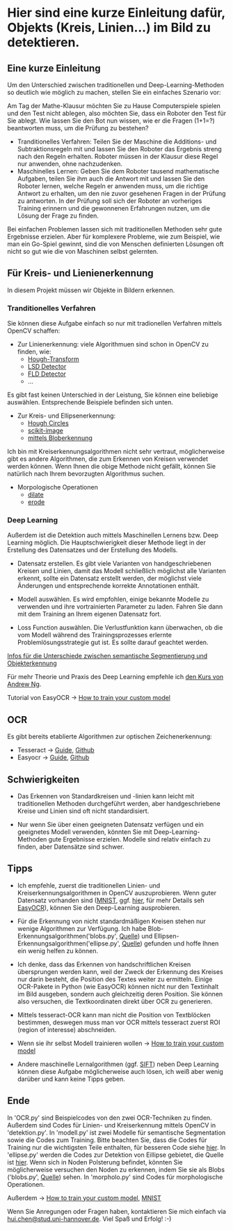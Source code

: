 # Hier sind eine kurze Einleitung dafür, Objekts (Kreis, Linien...) im Bild zu detektieren. 

## Eine kurze Einleitung

Um den Unterschied zwischen traditionellen und Deep-Learning-Methoden so deutlich wie möglich zu machen, stellen Sie ein einfaches Szenario vor:

Am Tag der Mathe-Klausur möchten Sie zu Hause Computerspiele spielen und den Test nicht ablegen, also möchten Sie, dass ein Roboter den Test für Sie ablegt. Wie lassen Sie den Bot nun wissen, wie er die Fragen (1+1=?) beantworten muss, um die Prüfung zu bestehen? 
- Tranditionelles Verfahren: Teilen Sie der Maschine die Additions- und Subtraktionsregeln mit und lassen Sie den Roboter das Ergebnis streng nach den Regeln erhalten. Roboter müssen in der Klausur diese Regel nur anwenden, ohne nachzudenken.
- Maschinelles Lernen: Geben Sie dem Roboter tausend mathematische Aufgaben, teilen Sie ihm auch die Antwort mit und lassen Sie den Roboter lernen, welche Regeln er anwenden muss, um die richtige Antwort zu erhalten, um den nie zuvor gesehenen Fragen in der Prüfung zu antworten. In der Prüfung soll sich der Roboter an vorheriges Training erinnern und die gewonnenen Erfahrungen nutzen, um die Lösung der Frage zu finden.

Bei einfachen Problemen lassen sich mit traditionellen Methoden sehr gute Ergebnisse erzielen. Aber für komplexere Probleme, wie zum Beispiel, wie man ein Go-Spiel gewinnt, sind die von Menschen definierten Lösungen oft nicht so gut wie die von Maschinen selbst gelernten. 

## Für Kreis- und Lienienerkennung

In diesem Projekt müssen wir Objekte in Bildern erkennen. 

### Tranditionelles Verfahren
Sie können diese Aufgabe einfach so nur mit tradionellen Verfahren mittels OpenCV schaffen:
- Zur Linienerkennung: viele Algorithmuen sind schon in OpenCV zu finden, wie:
    - [Hough-Transform](https://www.geeksforgeeks.org/line-detection-python-opencv-houghline-method/)
    - [LSD Detector](https://docs.opencv.org/3.4/d1/dbd/classcv_1_1line__descriptor_1_1LSDDetector.html)
    - [FLD Detector](https://docs.opencv.org/4.x/df/ded/group__ximgproc__fast__line__detector.html)
    - ...

Es gibt fast keinen Unterschied in der Leistung, Sie können eine beliebige auswählen. Entsprechende Beispiele befinden sich unten.

- Zur Kreis- und Ellipsenerkennung:
    - [Hough Circles](https://www.geeksforgeeks.org/circle-detection-using-opencv-python/)
    - [scikit-image](https://scikit-image.org/docs/dev/auto_examples/edges/plot_circular_elliptical_hough_transform.html#sphx-glr-auto-examples-edges-plot-circular-elliptical-hough-transform-py)
    - [mittels Bloberkennung](https://www.geeksforgeeks.org/find-circles-and-ellipses-in-an-image-using-opencv-python/)

Ich bin mit Kreiserkennungsalgorithmen nicht sehr vertraut, möglicherweise gibt es andere Algorithmen, die zum Erkennen von Kreisen verwendet werden können. 
Wenn Ihnen die obige Methode nicht gefällt, können Sie natürlich nach Ihrem bevorzugten Algorithmus suchen. 

- Morpologische Operationen
    - [dilate](https://docs.opencv.org/3.4/db/df6/tutorial_erosion_dilatation.html)
    - [erode](https://docs.opencv.org/3.4/db/df6/tutorial_erosion_dilatation.html)

### Deep Learning
Außerdem ist die Detektion auch mittels Maschinellen Lernens bzw. Deep Learning möglich. Die Hauptschwierigkeit dieser Methode liegt in der Erstellung des Datensatzes und der Erstellung des Modells. 

- Datensatz erstellen. Es gibt viele Varianten von handgeschriebenen Kreisen und Linien, damit das Modell schließlich möglichst alle Varianten erkennt, sollte ein Datensatz erstellt werden, der möglichst viele Änderungen und entsprechende korrekte Annotationen enthält.

- Modell auswählen. Es wird empfohlen, einige bekannte Modelle zu verwenden und ihre vortrainierten Parameter zu laden. Fahren Sie dann mit dem Training an Ihrem eigenen Datensatz fort. 

- Loss Function auswählen. Die Verlustfunktion kann überwachen, ob die vom Modell während des Trainingsprozesses erlernte Problemlösungsstrategie gut ist. Es sollte darauf geachtet werden. 

[Infos für die Unterschiede zwischen semantische Segmentierung und Objekterkennung](https://cs.stackexchange.com/questions/51387/what-is-the-difference-between-object-detection-semantic-segmentation-and-local#:~:text=%22Object%20detection%22%20is%20localizing%20%2B%20classifying%20all%20instances,per-pixel%20classification.%20Also%20wrt%20involved%20metrics%20%28source%3A%20https%3A%2F%2Fdevblogs.nvidia.com%2Fparallelforall%2Fdeep-learning-object-detection-digits%2F%29) 

Für mehr Theorie und Praxis des Deep Learning empfehle ich [den Kurs von Andrew Ng](https://www.deeplearning.ai/courses/). 

Tutorial von EasyOCR -> [How to train your custom model](https://github.com/JaidedAI/EasyOCR/blob/master/custom_model.md)

## OCR

Es gibt bereits etablierte Algorithmen zur optischen Zeichenerkennung:
- Tesseract -> [Guide](https://nanonets.com/blog/ocr-with-tesseract/), [Github](https://github.com/tesseract-ocr/tesseract)
- Easyocr -> [Guide](https://pyimagesearch.com/2020/09/14/getting-started-with-easyocr-for-optical-character-recognition/), [Github](https://github.com/JaidedAI/EasyOCR)

## Schwierigkeiten

- Das Erkennen von Standardkreisen und -linien kann leicht mit traditionellen Methoden durchgeführt werden, aber handgeschriebene Kreise und Linien sind oft nicht standardisiert.

- Nur wenn Sie über einen geeigneten Datensatz verfügen und ein geeignetes Modell verwenden, könnten Sie mit Deep-Learning-Methoden gute Ergebnisse erzielen. Modelle sind relativ einfach zu finden, aber Datensätze sind schwer.

## Tipps

- Ich empfehle, zuerst die traditionellen Linien- und Kreiserkennungsalgorithmen in OpenCV auszuprobieren. Wenn guter Datensatz vorhanden sind ([MNIST](http://yann.lecun.com/exdb/mnist/), ggf. [hier](https://github.com/clovaai/deep-text-recognition-benchmark), für mehr Details seh [EasyOCR](https://github.com/JaidedAI/EasyOCR/blob/master/custom_model.md)), können Sie den Deep-Learning ausprobieren. 

- Für die Erkennung von nicht standardmäßigen Kreisen stehen nur wenige Algorithmen zur Verfügung. Ich habe Blob-Erkennungsalgorithmen('blobs.py', [Quelle](https://www.geeksforgeeks.org/find-circles-and-ellipses-in-an-image-using-opencv-python/)) und Ellipsen-Erkennungsalgorithmen('ellipse.py', [Quelle](https://scikit-image.org/docs/dev/auto_examples/edges/plot_circular_elliptical_hough_transform.html#sphx-glr-auto-examples-edges-plot-circular-elliptical-hough-transform-py)) gefunden und hoffe Ihnen ein wenig helfen zu können.

- Ich denke, dass das Erkennen von handschriftlichen Kreisen übersprungen werden kann, weil der Zweck der Erkennung des Kreises nur darin besteht, die Position des Textes weiter zu ermitteln. Einige OCR-Pakete in Python (wie EasyOCR) können nicht nur den Textinhalt im Bild ausgeben, sondern auch gleichzeitig deren Position. Sie können also versuchen, die Textkoordinaten direkt über OCR zu generieren. 

- Mittels tesseract-OCR kann man nicht die Position von Textblöcken bestimmen, deswegen muss man vor OCR mittels tesseract zuerst ROI (region of interesse) abschneiden.

- Wenn sie ihr selbst Modell trainieren wollen -> [How to train your custom model](https://github.com/JaidedAI/EasyOCR/blob/master/custom_model.md)

- Andere maschinelle Lernalgorithmen (ggf. [SIFT](https://en.wikipedia.org/wiki/Scale-invariant_feature_transform)) neben Deep Learning können diese Aufgabe möglicherweise auch lösen, ich weiß aber wenig darüber und kann keine Tipps geben. 

## Ende
In 'OCR.py' sind Beispielcodes von den zwei OCR-Techniken zu finden. Außerdem sind Codes für Linien- und Kreiserkennung mittels OpenCV in 'detektion.py'. In 'modell.py' ist zwei Modelle für semantische Segmentation sowie die Codes zum Training. Bitte beachten Sie, dass die Codes für Training nur die wichtigsten Teile enthalten, für besseren Code siehe [hier](https://github.com/asagar60/TableNet-pytorch/tree/main/Training). In 'ellipse.py' werden die Codes zur Detektion von Eillipse gebietet, die Quelle ist [hier](https://scikit-image.org/docs/dev/auto_examples/edges/plot_circular_elliptical_hough_transform.html#sphx-glr-auto-examples-edges-plot-circular-elliptical-hough-transform-py). Wenn sich in Noden Polsterung befindet, könnten Sie möglicherweise versuchen den Noden zu erkennen, indem Sie sie als Blobs ('blobs.py', [Quelle](https://www.geeksforgeeks.org/find-circles-and-ellipses-in-an-image-using-opencv-python/)) sehen. In 'morpholo.py' sind Codes für morphologische Operationen. 

Außerdem -> [How to train your custom model](https://github.com/JaidedAI/EasyOCR/blob/master/custom_model.md), [MNIST](http://yann.lecun.com/exdb/mnist/)

Wenn Sie Anregungen oder Fragen haben, kontaktieren Sie mich einfach via <hui.chen@stud.uni-hannover.de>.
Viel Spaß und Erfolg! :-)